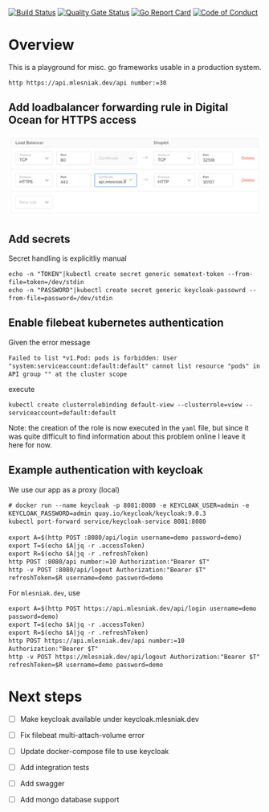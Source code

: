 [![Build Status](https://travis-ci.com/mlesniak/go-playground.svg?branch=master)](https://travis-ci.com/mlesniak/go-playground)
[![Quality Gate Status](https://sonarcloud.io/api/project_badges/measure?project=mlesniak_go-playground&metric=alert_status)](https://sonarcloud.io/dashboard?id=mlesniak_go-playground)
[![Go Report Card](https://goreportcard.com/badge/github.com/mlesniak/go-playground)](https://goreportcard.com/report/github.com/mlesniak/go-playground)
[![Code of Conduct](https://img.shields.io/badge/%E2%9D%A4-code%20of%20conduct-orange.svg?style=flat)](CODE_OF_CONDUCT.md)

# Overview

This is a playground for misc. go frameworks usable in a production system.

    http https://api.mlesniak.dev/api number:=30


## Add loadbalancer forwarding rule in Digital Ocean for HTTPS access

![screenshot](docs/loadbalancer-rules.png)

## Add secrets

Secret handling is explicitliy manual

    echo -n "TOKEN"|kubectl create secret generic sematext-token --from-file=token=/dev/stdin
    echo -n "PASSWORD"|kubectl create secret generic keycloak-passowrd --from-file=password=/dev/stdin


## Enable filebeat kubernetes authentication

Given the error message

    Failed to list *v1.Pod: pods is forbidden: User "system:serviceaccount:default:default" cannot list resource "pods" in API group "" at the cluster scope

execute

    kubectl create clusterrolebinding default-view --clusterrole=view --serviceaccount=default:default

Note: the creation of the role is now executed in the `yaml` file, but since it was quite difficult to find information about this problem
online I leave it here for now.

## Example authentication with keycloak

We use our app as a proxy (local)

    # docker run --name keycloak -p 8081:8080 -e KEYCLOAK_USER=admin -e KEYCLOAK_PASSWORD=admin quay.io/keycloak/keycloak:9.0.3
    kubectl port-forward service/keycloak-service 8081:8080

    export A=$(http POST :8080/api/login username=demo password=demo)
    export T=$(echo $A|jq -r .accessToken)
    export R=$(echo $A|jq -r .refreshToken)
    http POST :8080/api number:=10 Authorization:"Bearer $T"
    http -v POST :8080/api/logout Authorization:"Bearer $T" refreshToken=$R username=demo password=demo

For `mlesniak.dev`, use

    export A=$(http POST https://api.mlesniak.dev/api/login username=demo password=demo)
    export T=$(echo $A|jq -r .accessToken)
    export R=$(echo $A|jq -r .refreshToken)
    http POST https://api.mlesniak.dev/api number:=10 Authorization:"Bearer $T"
    http -v POST https://mlesniak.dev/api/logout Authorization:"Bearer $T" refreshToken=$R username=demo password=demo

# Next steps

- [ ] Make keycloak available under keycloak.mlesniak.dev
- [ ] Fix filebeat multi-attach-volume error
- [ ] Update docker-compose file to use keycloak
- [ ] Add integration tests
- [ ] Add swagger
- [ ] Add mongo database support

